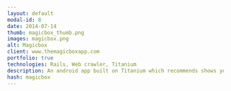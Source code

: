 ```yaml
---
layout: default
modal-id: 8
date: 2014-07-14
thumb: magicbox_thumb.png
images: magicbox.png
alt: Magicbox
client: www.themagicboxapp.com
portfolio: true
technologies: Rails, Web crawler, Titanium
description: An android app built on Titanium which recommends shows you can watch on television. The app learns your preferences over time for recommendations, also you can set reminders for shows and do a lot more. I built both the app and backend API for accessing television data.
hash: magicbox
---
```

